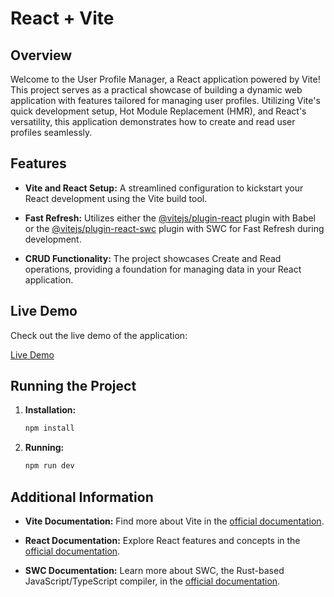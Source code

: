 # React + Vite

## Overview
Welcome to the User Profile Manager, a React application powered by Vite! This project serves as a practical showcase of building a dynamic web application with features tailored for managing user profiles. Utilizing Vite's quick development setup, Hot Module Replacement (HMR), and React's versatility, this application demonstrates how to create and read user profiles seamlessly.

## Features

- **Vite and React Setup:** A streamlined configuration to kickstart your React development using the Vite build tool.

- **Fast Refresh:** Utilizes either the [@vitejs/plugin-react](https://github.com/vitejs/vite-plugin-react/blob/main/packages/plugin-react/README.md) plugin with Babel or the [@vitejs/plugin-react-swc](https://github.com/vitejs/vite-plugin-react-swc) plugin with SWC for Fast Refresh during development.

- **CRUD Functionality:** The project showcases Create and Read operations, providing a foundation for managing data in your React application.

## Live Demo

Check out the live demo of the application:

[Live Demo](<Place Holder>)

## Running the Project
1. **Installation:**
   ```bash
   npm install
    ```
2. **Running:**
    ```bash
    npm run dev
    ```

## Additional Information

- **Vite Documentation:** Find more about Vite in the [official documentation](https://vitejs.dev/).

- **React Documentation:** Explore React features and concepts in the [official documentation](https://reactjs.org/docs/getting-started.html).

- **SWC Documentation:** Learn more about SWC, the Rust-based JavaScript/TypeScript compiler, in the [official documentation](https://swc.rs/docs).
